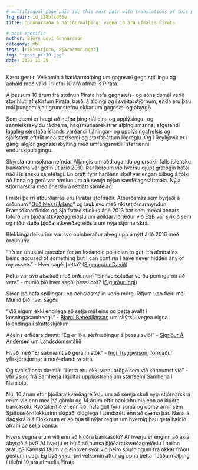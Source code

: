 ```yaml
---
# multilingual page pair id, this must pair with translations of this page. (This name must be unique)
lng_pair: id_128bfcd65e
title: Opnunarræða á hátíðarmálþingi vegna 10 ára afmælis Pírata

# post specific
author: Björn Leví Gunnarsson
category: mbl
tags: [rikisstjorn, kjarasamningar]
img: ":post_pic10.jpg"
date: 2022-11-25
---
```


Kæru gestir. Velkomin á hátíðarmálþing um gagnsæi gegn spillingu og aðhald með valdi í tilefni 10 ára afmælis Pírata.

Á þessum 10 árum frá stofnun Pírata hafa gagnsæis- og aðhaldsmál verið stór hluti af störfum Pírata, bæði á alþingi og í sveitarstjórnum, enda eru þau mál þungamiðja í grunnstefnu okkar um gagnsæi og ábyrgð. 

Sem dæmi er hægt að nefna þingmál eins og upplýsinga- og sannleiksskyldu ráðherra, hagsmunaárekstrar alþingismanna, afgerandi lagaleg sérstaða Íslands varðandi tjáningar- og upplýsingafrelsis og sjálfstætt eftirlit með starfsemi og starfsháttum lögreglu. Og í Reykjavík er í gangi algjör gagnsæisbylting með umfangsmikilli stafrænni endurskipulagingu. 

Skýrsla rannsóknarnefndar Alþingis um aðdraganda og orsakir falls íslensku bankanna var gefin út árið 2010. Þar lærðum við hversu djúpt græðgin hafði náð í íslensku samfélagi. En þrátt fyrir harðann skell var engan bilbug á fólki að finna og gerð var áætlun um að semja nýjan samfélagssáttmála. Nýja stjórnarskrá með áherslu á réttlátt samfélag.

Í miðri þeirri atburðarrás eru Píratar stofnaðir. Atburðarrás sem byrjaði á orðunum “[Guð blessi Ísland](https://www.youtube.com/watch?v=pQA2kK_MFjA)” og lauk svo með ríkisstjórnarmyndun Framsóknarflokks og Sjálfstæðisflokks árið 2013 þar sem meðal annars loforð um þjóðaratkvæðagreiðslu um aðildarviðræður við ESB var svikið sem og niðurstaða þjóðaratkvæðagreiðslu um nýja stjórnarskrá. 

Blekkingarleikurinn var svo opinberaður alveg upp á nýtt árið 2016 með orðunum: 

“It’s an unusual question for an Icelandic politician to get, it’s almost as being accused of something but I can confirm I have never hidden any of my assets” - Hver sagði þetta? ([Sigmundur Davíð](https://www.youtube.com/watch?v=3lHs-iUeAWE))

Þetta var svo afsakað með orðunum “Einhversstaðar verða peningarnir að vera” - munið þið hver sagði þessi orð? ([Sigurður Ingi](https://www.youtube.com/watch?v=DiwC8el76ck))

Síðan þá hafa spillingar- og aðhaldsmálin verið mörg. Rifjum upp fleiri mál. Munið þið hver sagði:

“Við eigum ekki endilega að setja mál eins og þetta ávallt í kosningasamhengi.” - [Bjarni Benediktsson](https://www.ruv.is/frett/segir-svor-sin-hafa-verid-onakvaem-vidtal) um skýrslu vegna eigna Íslendinga í skattaskjólum

Aðeins erfiðara dæmi: “Ég er líka sérfræðingur á þessu sviði” - [Sigríður Á Andersen](https://www.ruv.is/frett/eg-er-lika-serfraedingur-a-thessu-svidi) um Landsdómsmálið

Hvað með “Er saknæmt að gera mistök” - [Ingi Tryggvason](https://www.frettabladid.is/frettir/ingi-er-saknaemt-ad-gera-mistok/), formaður yfirkjörstjórnar á norðurlandi vestra.

Og svo síðasta dæmið: “Þetta eru ekki vinnubrögð sem við könnumst við” - [yfirlýsing frá Samherja](https://www.frettabladid.is/markadurinn/yfirlysing-fra-samherja-ekki-vinnubrogd-sem-vid-konnumst-vid/) í kjölfar uppljóstrana um starfsemi Samherja í Namibíu.

Nú, 10 árum eftir þjóðaratkvæðagreiðslu um að semja skuli nýja stjórnarskrá erum við enn með þá gömlu og 14 árum eftir bankahrunið enn að klúðra bankasölu. Kvótakerfið er enn að mala gull fyrir suma og dómararnir sem Sjálfstæðisflokkurinn skipaði ólöglega í Landsrétt enn að dæma þar. Næst á dagskrá hjá Flokknum er að búa til nýjar reglur um hvernig þau geta haldið áfram að selja banka.

Hvers vegna erum við enn að klúðra bankasölu? Af hverju er enginn að axla ábyrgð á því? Af hverju er búið að hunsa þjóðaratkvæðagreiðslu í heilan áratug? Kannski fáum við einhver svör við þeim spurningum frá okkar fróðu gestum í dag. Ég býð ykkur því velkomin aftur og opna þetta hátíðarmálþing í tilefni 10 ára afmælis Pírata. 
